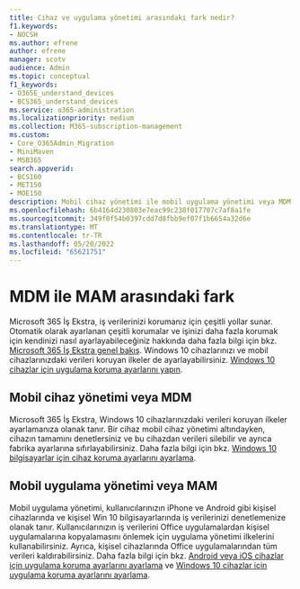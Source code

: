 ```yaml
---
title: Cihaz ve uygulama yönetimi arasındaki fark nedir?
f1.keywords:
- NOCSH
ms.author: efrene
author: efrene
manager: scotv
audience: Admin
ms.topic: conceptual
f1_keywords:
- O365E_understand_devices
- BCS365_understand_devices
ms.service: o365-administration
ms.localizationpriority: medium
ms.collection: M365-subscription-management
ms.custom:
- Core_O365Admin_Migration
- MiniMaven
- MSB365
search.appverid:
- BCS160
- MET150
- MOE150
description: Mobil cihaz yönetimi ile mobil uygulama yönetimi veya MDM ile MAM arasındaki farkları öğrenin.
ms.openlocfilehash: 6b4164d230803e7eac99c238f017707c7af8a1fe
ms.sourcegitcommit: 349f0f54b0397cdd7d8fbb9ef07f1b6654a32d6e
ms.translationtype: MT
ms.contentlocale: tr-TR
ms.lasthandoff: 05/20/2022
ms.locfileid: "65621751"
---
```

# <a name="difference-between-mdm-and-mam"></a>MDM ile MAM arasındaki fark

Microsoft 365 İş Ekstra, iş verilerinizi korumanız için çeşitli yollar sunar. Otomatik olarak ayarlanan çeşitli korumalar ve işinizi daha fazla korumak için kendinizi nasıl ayarlayabileceğiniz hakkında daha fazla bilgi için bkz. [Microsoft 365 İş Ekstra genel bakış](../../admin/admin-overview/what-is-microsoft-365.md). Windows 10 cihazlarınızı ve mobil cihazlarınızdaki verileri koruyan ilkeler de ayarlayabilirsiniz.
[Windows 10 cihazlar için uygulama koruma ayarlarını yapın](../../business-premium/m365bp-protection-settings-for-windows-10-devices.md).

## <a name="mobile-device-management-or-mdm"></a>Mobil cihaz yönetimi veya MDM

Microsoft 365 İş Ekstra, Windows 10 cihazlarınızdaki verileri koruyan ilkeler ayarlamanıza olanak tanır. Bir cihaz mobil cihaz yönetimi altındayken, cihazın tamamını denetlersiniz ve bu cihazdan verileri silebilir ve ayrıca fabrika ayarlarına sıfırlayabilirsiniz. Daha fazla bilgi için bkz. [Windows 10 bilgisayarlar için cihaz koruma ayarlarını ayarlama](../../business-premium/m365bp-protection-settings-for-windows-10-devices.md).

## <a name="mobile-application-management-or-mam"></a>Mobil uygulama yönetimi veya MAM

Mobil uygulama yönetimi, kullanıcılarınızın iPhone ve Android gibi kişisel cihazlarında ve kişisel Win 10 bilgisayarlarında iş verilerinizi denetlemenize olanak tanır. Kullanıcılarınızın iş verilerini Office uygulamalardan kişisel uygulamalarına kopyalamasını önlemek için uygulama yönetimi ilkelerini kullanabilirsiniz. Ayrıca, kişisel cihazlarında Office uygulamalarından tüm verileri kaldırabilirsiniz. Daha fazla bilgi için bkz. [Android veya iOS cihazlar için uygulama koruma ayarlarını ayarlama](../../business-premium/m365bp-app-protection-settings-for-android-and-ios.md) ve [Windows 10 cihazlar için uygulama koruma ayarlarını ayarlama](../../business-premium/m365bp-app-protection-settings-for-android-and-ios.md).
